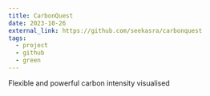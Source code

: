 ```yaml
---
title: CarbonQuest
date: 2023-10-26
external_link: https://github.com/seekasra/carbonquest
tags:
  - project
  - github
  - green
---
```


Flexible and powerful carbon intensity visualised

<!--more-->
